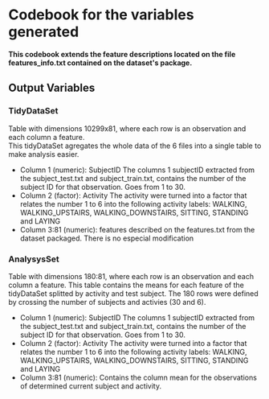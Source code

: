 Codebook for the variables generated
======================

**This codebook extends the feature descriptions located on the file features\_info.txt contained on the dataset's package.**

## Output Variables

### TidyDataSet

Table with dimensions 10299x81, where each row is an observation and each column a feature.  
This tidyDataSet agregates the whole data of the 6 files into a single table to make analysis easier.

* Column 1 (numeric): SubjectID
	The columns 1 subjectID extracted from the subject\_test.txt and subject\_train.txt, contains the number of the subject ID for that observation. Goes from 1 to 30.
* Column 2 (factor): Activity
	The activity were turned into a factor that relates the number 1 to 6 into the following activity labels: WALKING, WALKING\_UPSTAIRS, WALKING\_DOWNSTAIRS, SITTING, STANDING and LAYING
* Column 3:81 (numeric): features described on the features.txt from the dataset packaged. There is no especial modification


### AnalysysSet
Table with dimensions 180:81, where each row is an observation and each column a feature.
This table contains the means for each feature of the tidyDataSet splitted by activity and test subject. The 180 rows were defined by crossing the number of subjects and activies (30 and 6).

* Column 1 (numeric): SubjectID
	The columns 1 subjectID extracted from the subject\_test.txt and subject\_train.txt, contains the number of the subject ID for that observation. Goes from 1 to 30.
* Column 2 (factor): Activity
	The activity were turned into a factor that relates the number 1 to 6 into the following activity labels: WALKING, WALKING\_UPSTAIRS, WALKING\_DOWNSTAIRS, SITTING, STANDING and LAYING
* Column 3:81 (numeric): Contains the column mean for the observations of determined current subject and activity.
